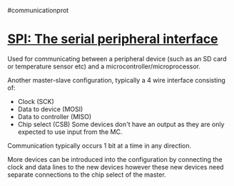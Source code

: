 #communicationprot 

# [SPI: The serial peripheral interface](https://youtu.be/MCi7dCBhVpQ)

Used for communicating between a peripheral device (such as an SD card or temperature sensor etc) and a microcontroller/microprocessor.

Another master-slave configuration, typically a 4 wire interface consisting of:
+ Clock (SCK)
+ Data to device (MOSI)
+ Data to controller (MISO)
+ Chip select (CSB)
Some devices don't have an output as they are only expected to use input from the MC.

Communication typically occurs 1 bit at a time in any direction.

More devices can be introduced into the configuration by connecting the clock and data lines to the new devices however these new devices need separate connections to the chip select of the master. 